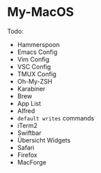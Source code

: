 # My-MacOS

Todo:
* Hammerspoon
* Emacs Config
* Vim Config
* VSC Config
* TMUX Config
* Oh-My-ZSH
* Karabiner
* Brew
* App List
* Alfred
* `default writes` commands
* iTerm2
* Swiftbar
* Übersicht Widgets
* Safari
* Firefox
* MacForge
